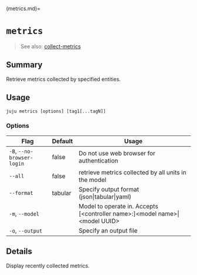 (metrics.md)=
# `metrics`
> See also: [collect-metrics](#collect-metrics)

## Summary
Retrieve metrics collected by specified entities.

## Usage
```juju metrics [options] [tag1[...tagN]]```

### Options
| Flag | Default | Usage |
| --- | --- | --- |
| `-B`, `--no-browser-login` | false | Do not use web browser for authentication |
| `--all` | false | retrieve metrics collected by all units in the model |
| `--format` | tabular | Specify output format (json&#x7c;tabular&#x7c;yaml) |
| `-m`, `--model` |  | Model to operate in. Accepts [&lt;controller name&gt;:]&lt;model name&gt;&#x7c;&lt;model UUID&gt; |
| `-o`, `--output` |  | Specify an output file |

## Details

Display recently collected metrics.